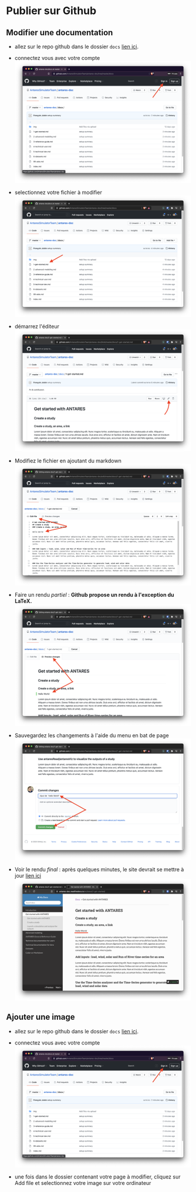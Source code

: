 # Publier sur Github
## Modifier une documentation

- allez sur le repo github dans le dossier `docs` [lien ici](https://github.com/AntaresSimulatorTeam/antares-doc/tree/master/docs).

- connectez vous avec votre compte ![](login.png)

- selectionnez votre fichier à modifier ![](select-file.png)

- démarrez l'éditeur ![](edit.png)

- Modifiez le fichier en ajoutant du markdown ![](add-text.png)

- Faire un rendu *partiel* : **Github propose un rendu à l'exception du LaTeX.** ![](preview-github.png)

- Sauvegardez les changements à l'aide du menu en bat de page ![](save.png)

- Voir le rendu *final* : après quelques minutes, le site devrait se mettre à jour [lien ici](https://antares-doc.readthedocs.io/en/latest/) ![](preview-site.png)


## Ajouter une image

- allez sur le repo github dans le dossier `docs` [lien ici](https://github.com/AntaresSimulatorTeam/antares-doc/tree/master/docs).

- connectez vous avec votre compte ![](login.png)

- une fois dans le dossier contenant votre page à modifier, cliquez sur Add file et selectionnez votre image sur votre ordinateur
